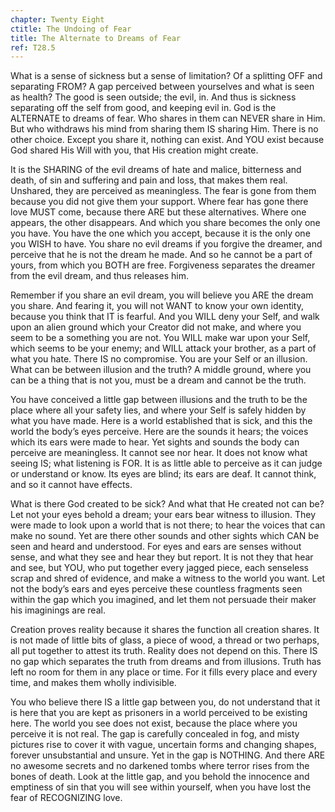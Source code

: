 ```yaml
---
chapter: Twenty Eight
ctitle: The Undoing of Fear
title: The Alternate to Dreams of Fear
ref: T28.5
---
```


What is a sense of sickness but a sense of limitation? Of a splitting
OFF and separating FROM? A gap perceived between yourselves and what is
seen as health? The good is seen outside; the evil, in. And thus is
sickness separating off the self from good, and keeping evil in. God is
the ALTERNATE to dreams of fear. Who shares in them can NEVER share in
Him. But who withdraws his mind from sharing them IS sharing Him. There
is no other choice. Except you share it, nothing can exist. And YOU
exist because God shared His Will with you, that His creation might
create.

It is the SHARING of the evil dreams of hate and malice, bitterness and
death, of sin and suffering and pain and loss, that makes them real.
Unshared, they are perceived as meaningless. The fear is gone from them
because you did not give them your support. Where fear has gone there
love MUST come, because there ARE but these alternatives. Where one
appears, the other disappears. And which you share becomes the only one
you have. You have the one which you accept, because it is the only one
you WISH to have. You share no evil dreams if you forgive the dreamer,
and perceive that he is not the dream he made. And so he cannot be a
part of yours, from which you BOTH are free. Forgiveness separates the
dreamer from the evil dream, and thus releases him.

Remember if you share an evil dream, you will believe you ARE the dream
you share. And fearing it, you will not WANT to know
your own identity, because you think that IT is fearful. And you WILL
deny your Self, and walk upon an alien ground which your Creator did not
make, and where you seem to be a something you are not. You WILL make war
upon your Self, which seems to be your enemy; and WILL attack your
brother, as a part of what you hate. There IS no compromise. You are
your Self or an illusion. What can be between illusion and the truth? A
middle ground, where you can be a thing that is not you, must be a dream
and cannot be the truth.

You have conceived a little gap between illusions and the truth to be
the place where all your safety lies, and where your Self is safely
hidden by what you have made. Here is a world established that is sick,
and this the world the body’s eyes perceive. Here are the sounds it
hears; the voices which its ears were made to hear. Yet sights and
sounds the body can perceive are meaningless. It cannot see nor hear. It
does not know what seeing IS; what listening is FOR. It is as little
able to perceive as it can judge or understand or know. Its eyes are
blind; its ears are deaf. It cannot think, and so it cannot have
effects.

What is there God created to be sick? And what that He created not can
be? Let not your eyes behold a dream; your ears bear witness to
illusion. They were made to look upon a world that is not there; to hear
the voices that can make no sound. Yet are there other sounds and other
sights which CAN be seen and heard and understood. For eyes and ears are
senses without sense, and what they see and hear they but report. It is
not they that hear and see, but YOU, who put together every jagged
piece, each senseless scrap and shred of evidence, and make a witness to
the world you want. Let not the body’s ears and eyes perceive these
countless fragments seen within the gap which you imagined, and let them
not persuade their maker his imaginings are real.

Creation proves reality because it shares the function all creation
shares. It is not made of little bits of glass, a piece of wood, a
thread or two perhaps, all put together to attest its truth. Reality
does not depend on this. There IS no gap which separates the truth from
dreams and from illusions. Truth has left no room for them in any place
or time. For it fills every place and every time, and makes them wholly
indivisible.

You who believe there IS a little gap between you, do not
understand that it is here that you are kept as prisoners in a world
perceived to be existing here. The world you see does not exist, because
the place where you perceive it is not real. The gap is carefully
concealed in fog, and misty pictures rise to cover it with vague,
uncertain forms and changing shapes, forever unsubstantial and
unsure. Yet in the gap is NOTHING. And there ARE no awesome secrets and
no darkened tombs where terror rises from the bones of death. Look at
the little gap, and you behold the innocence and emptiness of sin that
you will see within yourself, when you have lost the fear of RECOGNIZING
love.

